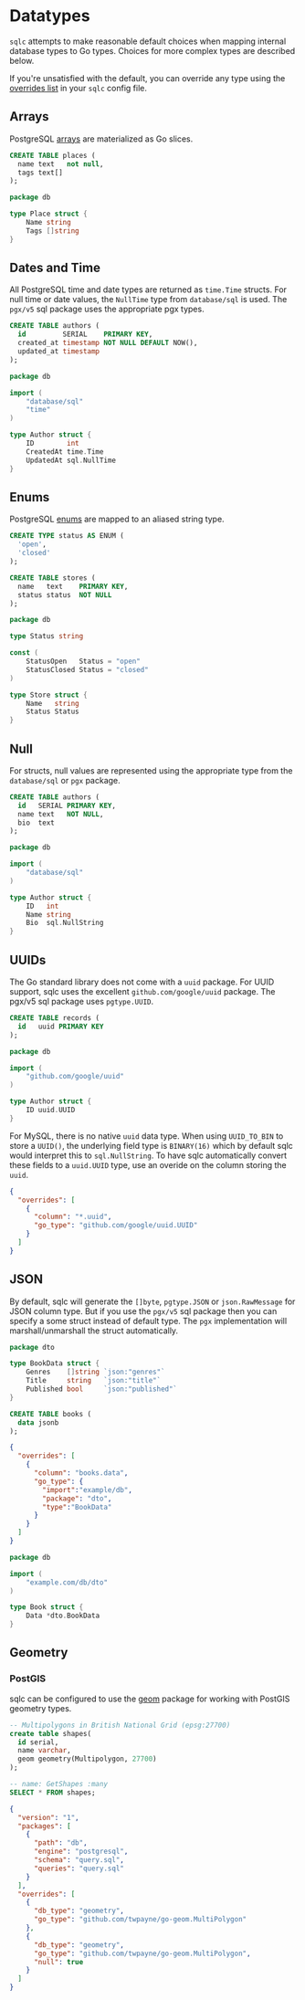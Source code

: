 # Datatypes

`sqlc` attempts to make reasonable default choices when mapping internal
database types to Go types. Choices for more complex types are described below.

If you're unsatisfied with the default, you can override any type using the
[overrides list](./config.html#type-overriding) in your `sqlc` config file.

## Arrays

PostgreSQL [arrays](https://www.postgresql.org/docs/current/arrays.html) are
materialized as Go slices.

```sql
CREATE TABLE places (
  name text   not null,
  tags text[]
);
```

```go
package db

type Place struct {
	Name string
	Tags []string
}
```

## Dates and Time

All PostgreSQL time and date types are returned as `time.Time` structs. For
null time or date values, the `NullTime` type from `database/sql` is used.
The `pgx/v5` sql package uses the appropriate pgx types.

```sql
CREATE TABLE authors (
  id         SERIAL    PRIMARY KEY,
  created_at timestamp NOT NULL DEFAULT NOW(),
  updated_at timestamp
);
```

```go
package db

import (
	"database/sql"
	"time"
)

type Author struct {
	ID        int
	CreatedAt time.Time
	UpdatedAt sql.NullTime
}
```

## Enums

PostgreSQL [enums](https://www.postgresql.org/docs/current/arrays.html) are
mapped to an aliased string type.

```sql
CREATE TYPE status AS ENUM (
  'open',
  'closed'
);

CREATE TABLE stores (
  name   text    PRIMARY KEY,
  status status  NOT NULL
);
```

```go
package db

type Status string

const (
	StatusOpen   Status = "open"
	StatusClosed Status = "closed"
)

type Store struct {
	Name   string
	Status Status
}
```

## Null

For structs, null values are represented using the appropriate type from the
`database/sql` or `pgx` package.

```sql
CREATE TABLE authors (
  id   SERIAL PRIMARY KEY,
  name text   NOT NULL,
  bio  text
);
```

```go
package db

import (
	"database/sql"
)

type Author struct {
	ID   int
	Name string
	Bio  sql.NullString
}
```

## UUIDs

The Go standard library does not come with a `uuid` package. For UUID support,
sqlc uses the excellent `github.com/google/uuid` package. The pgx/v5 sql package uses `pgtype.UUID`.

```sql
CREATE TABLE records (
  id   uuid PRIMARY KEY
);
```

```go
package db

import (
	"github.com/google/uuid"
)

type Author struct {
	ID uuid.UUID
}
```

For MySQL, there is no native `uuid` data type. When using `UUID_TO_BIN` to store a `UUID()`, the underlying field type is `BINARY(16)` which by default sqlc would interpret this to `sql.NullString`. To have sqlc automatically convert these fields to a `uuid.UUID` type, use an overide on the column storing the `uuid`.
```json
{
  "overrides": [
    {
      "column": "*.uuid",
      "go_type": "github.com/google/uuid.UUID"
    }
  ]
}
```

## JSON

By default, sqlc will generate the `[]byte`, `pgtype.JSON` or `json.RawMessage` for JSON column type.
But if you use the `pgx/v5` sql package then you can specify a some struct instead of default type.
The `pgx` implementation will marshall/unmarshall the struct automatically.

```go
package dto

type BookData struct {
	Genres    []string `json:"genres"`
	Title     string   `json:"title"`
	Published bool     `json:"published"`
}
```

```sql
CREATE TABLE books (
  data jsonb
);
```

```json
{
  "overrides": [
    {
      "column": "books.data",
      "go_type": {
        "import":"example/db",
        "package": "dto",
        "type":"BookData"
      }
    }
  ]
}
```

```go
package db

import (
	"example.com/db/dto"
)

type Book struct {
    Data *dto.BookData
}
```

## Geometry

### PostGIS

sqlc can be configured to use the [geom](https://github.com/twpayne/go-geom)
package for working with PostGIS geometry types.

```sql
-- Multipolygons in British National Grid (epsg:27700)
create table shapes(
  id serial,
  name varchar,
  geom geometry(Multipolygon, 27700)
);

-- name: GetShapes :many
SELECT * FROM shapes;
```

```json
{
  "version": "1",
  "packages": [
    {
      "path": "db",
      "engine": "postgresql",
      "schema": "query.sql",
      "queries": "query.sql"
    }
  ],
  "overrides": [
    {
      "db_type": "geometry",
      "go_type": "github.com/twpayne/go-geom.MultiPolygon"
  	},
  	{
      "db_type": "geometry",
  	  "go_type": "github.com/twpayne/go-geom.MultiPolygon",
  	  "null": true
  	}
  ]
}
```